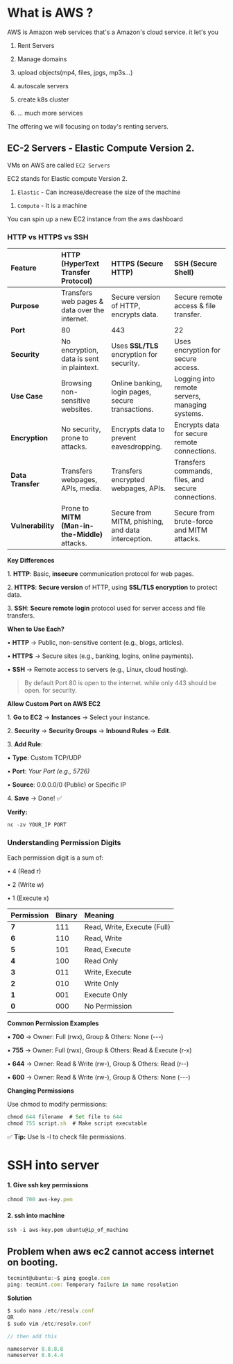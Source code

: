 # **What is AWS ?**

AWS is Amazon web services that's a Amazon's cloud service. it let's you&#x20;

1.  Rent Servers

2.  Manage domains

3.  upload objects(mp4, files, jpgs, mp3s...)

4.  autoscale servers

5.  create k8s cluster

6.  ... much more services

The offering we will focusing on today's renting servers.&#x20;

## EC-2 Servers - Elastic Compute Version 2.

VMs on AWS are called `EC2 Servers`

EC2 stands for Elastic compute Version 2.

1.  `Elastic` - Can increase/decrease the size of the machine

<!---->

1.  `Compute` - It is a machine

You can spin up a new EC2 instance from the aws dashboard

### **HTTP vs HTTPS vs SSH**

| **Feature**       | **HTTP (HyperText Transfer Protocol)**         | **HTTPS (Secure HTTP)**                            | **SSH (Secure Shell)**                             |
| :---------------- | :--------------------------------------------- | :------------------------------------------------- | :------------------------------------------------- |
| **Purpose**       | Transfers web pages & data over the internet.  | Secure version of HTTP, encrypts data.             | Secure remote access & file transfer.              |
| **Port**          | 80                                             | 443                                                | 22                                                 |
| **Security**      | No encryption, data is sent in plaintext.      | Uses **SSL/TLS** encryption for security.          | Uses encryption for secure access.                 |
| **Use Case**      | Browsing non-sensitive websites.               | Online banking, login pages, secure transactions.  | Logging into remote servers, managing systems.     |
| **Encryption**    | No security, prone to attacks.                 | Encrypts data to prevent eavesdropping.            | Encrypts data for secure remote connections.       |
| **Data Transfer** | Transfers webpages, APIs, media.               | Transfers encrypted webpages, APIs.                | Transfers commands, files, and secure connections. |
| **Vulnerability** | Prone to **MITM (Man-in-the-Middle)** attacks. | Secure from MITM, phishing, and data interception. | Secure from brute-force and MITM attacks.          |

**Key Differences**

1\. **HTTP**: Basic, **insecure** communication protocol for web pages.

2\. **HTTPS**: **Secure version** of HTTP, using **SSL/TLS encryption** to protect data.

3\. **SSH**: **Secure remote login** protocol used for server access and file transfers.

**When to Use Each?**

• **HTTP** → Public, non-sensitive content (e.g., blogs, articles).

• **HTTPS** → Secure sites (e.g., banking, logins, online payments).

• **SSH** → Remote access to servers (e.g., Linux, cloud hosting).

> By default Port 80 is open to the internet. while only 443 should be open. for security.

**Allow Custom Port on AWS EC2**

1\. **Go to EC2** → **Instances** → Select your instance.

2\. **Security** → **Security Groups** → **Inbound Rules** → **Edit**.

3\. **Add Rule**:

• **Type**: Custom TCP/UDP

• **Port**: _Your Port (e.g., 5726)_

• **Source**: 0.0.0.0/0 (Public) or Specific IP

4\. **Save** → Done! ✅

**Verify:**

```typescript
nc -zv YOUR_IP PORT
```

### **Understanding Permission Digits**

Each permission digit is a sum of:

• 4 (Read r)

• 2 (Write w)

• 1 (Execute x)

| **Permission** | **Binary** | **Meaning**                 |
| :------------- | :--------- | :-------------------------- |
| **7**          | 111        | Read, Write, Execute (Full) |
| **6**          | 110        | Read, Write                 |
| **5**          | 101        | Read, Execute               |
| **4**          | 100        | Read Only                   |
| **3**          | 011        | Write, Execute              |
| **2**          | 010        | Write Only                  |
| **1**          | 001        | Execute Only                |
| **0**          | 000        | No Permission               |

**Common Permission Examples**

• **700** → Owner: Full (rwx), Group & Others: None (---)

• **755** → Owner: Full (rwx), Group & Others: Read & Execute (r-x)

• **644** → Owner: Read & Write (rw-), Group & Others: Read (r--)

• **600** → Owner: Read & Write (rw-), Group & Others: None (---)

**Changing Permissions**

Use chmod to modify permissions:

```typescript
chmod 644 filename  # Set file to 644
chmod 755 script.sh  # Make script executable
```

✅ **Tip:** Use ls -l to check file permissions.

# SSH into server

#### &#x20; 1. Give ssh key permissions

```typescript
chmod 700 aws-key.pem
```

#### &#x20; 2. ssh into machine

    ssh -i aws-key.pem ubuntu@ip_of_machine

## Problem when aws ec2 cannot access internet on booting.&#x20;

```typescript
tecmint@ubuntu:~$ ping google.com
ping: tecmint.com: Temporary failure in name resolution
```

**Solution**&#x20;

```typescript
$ sudo nano /etc/resolv.conf
OR
$ sudo vim /etc/resolv.conf

// then add this

nameserver 8.8.8.8
nameserver 8.8.4.4
```
